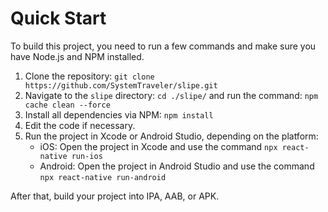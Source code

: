 # Quick Start

To build this project, you need to run a few commands and make sure you have Node.js and NPM installed.

1. Clone the repository: `git clone https://github.com/SystemTraveler/slipe.git`
2. Navigate to the `slipe` directory: `cd ./slipe/` and run the command: `npm cache clean --force`
3. Install all dependencies via NPM: `npm install`
4. Edit the code if necessary.
5. Run the project in Xcode or Android Studio, depending on the platform:
   - iOS: Open the project in Xcode and use the command `npx react-native run-ios`
   - Android: Open the project in Android Studio and use the command `npx react-native run-android`

After that, build your project into IPA, AAB, or APK.
